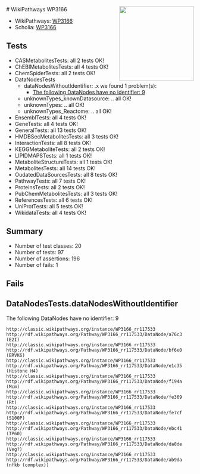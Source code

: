<img style="float: right; width: 200px" src="https://upload.wikimedia.org/wikipedia/commons/thumb/8/83/Wplogo_with_text_500.png/640px-Wplogo_with_text_500.png" />
# WikiPathways WP3166

* WikiPathways: [WP3166](https://wikipathways.org/pathways/WP3166)
* Scholia: [WP3166](https://scholia.toolforge.org/wikipathways/WP3166)
## Tests
* CASMetabolitesTests: all 2 tests OK!
* ChEBIMetabolitesTests: all 4 tests OK!
* ChemSpiderTests: all 2 tests OK!
* DataNodesTests
    * dataNodesWithoutIdentifier: .x we found 1 problem(s):
        * [The following DataNodes have no identifier: 9](#d2d32fa8)
    * unknownTypes_knownDatasource: .. all OK!
    * unknownTypes: .. all OK!
    * unknownTypes_Reactome: .. all OK!
* EnsemblTests: all 4 tests OK!
* GeneTests: all 4 tests OK!
* GeneralTests: all 13 tests OK!
* HMDBSecMetabolitesTests: all 3 tests OK!
* InteractionTests: all 8 tests OK!
* KEGGMetaboliteTests: all 2 tests OK!
* LIPIDMAPSTests: all 1 tests OK!
* MetaboliteStructureTests: all 1 tests OK!
* MetabolitesTests: all 14 tests OK!
* OudatedDataSourcesTests: all 8 tests OK!
* PathwayTests: all 7 tests OK!
* ProteinsTests: all 2 tests OK!
* PubChemMetabolitesTests: all 3 tests OK!
* ReferencesTests: all 6 tests OK!
* UniProtTests: all 5 tests OK!
* WikidataTests: all 4 tests OK!


## Summary

* Number of test classes: 20
* Number of tests: 97
* Number of assertions: 196
* Number of fails: 1

## Fails

<a name="d2d32fa8" />

## DataNodesTests.dataNodesWithoutIdentifier

The following DataNodes have no identifier: 9
```
http://classic.wikipathways.org/instance/WP3166_rr117533 http://rdf.wikipathways.org/Pathway/WP3166_rr117533/DataNode/a76c3 (E2I)
http://classic.wikipathways.org/instance/WP3166_rr117533 http://rdf.wikipathways.org/Pathway/WP3166_rr117533/DataNode/bf6e0 (ERVK6)
http://classic.wikipathways.org/instance/WP3166_rr117533 http://rdf.wikipathways.org/Pathway/WP3166_rr117533/DataNode/e1c35 (Histone H4)
http://classic.wikipathways.org/instance/WP3166_rr117533 http://rdf.wikipathways.org/Pathway/WP3166_rr117533/DataNode/f194a (Mcm)
http://classic.wikipathways.org/instance/WP3166_rr117533 http://rdf.wikipathways.org/Pathway/WP3166_rr117533/DataNode/fe369 (Rt)
http://classic.wikipathways.org/instance/WP3166_rr117533 http://rdf.wikipathways.org/Pathway/WP3166_rr117533/DataNode/fe7cf (S100P)
http://classic.wikipathways.org/instance/WP3166_rr117533 http://rdf.wikipathways.org/Pathway/WP3166_rr117533/DataNode/ebc41 (TP60)
http://classic.wikipathways.org/instance/WP3166_rr117533 http://rdf.wikipathways.org/Pathway/WP3166_rr117533/DataNode/da8de (Veg?)
http://classic.wikipathways.org/instance/WP3166_rr117533 http://rdf.wikipathways.org/Pathway/WP3166_rr117533/DataNode/ab9da (nfkb (complex))
```

